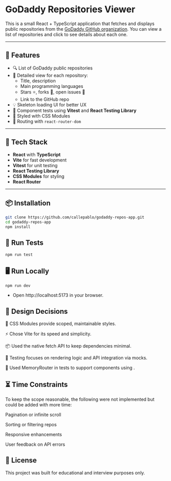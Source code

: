 # GoDaddy Repositories Viewer

This is a small React + TypeScript application that fetches and displays public repositories from the [GoDaddy GitHub organization](https://github.com/godaddy). You can view a list of repositories and click to see details about each one.

---

## 🚀 Features

- 🔍 List of GoDaddy public repositories
- 📄 Detailed view for each repository:
  - Title, description
  - Main programming languages
  - Stars ⭐, forks 🍴, open issues 🐞
  - Link to the GitHub repo
- 💡 Skeleton loading UI for better UX
- 🧪 Component tests using **Vitest** and **React Testing Library**
- 💅 Styled with CSS Modules
- 🧭 Routing with `react-router-dom`

---

## 🧱 Tech Stack

- **React** with **TypeScript**
- **Vite** for fast development
- **Vitest** for unit testing
- **React Testing Library**
- **CSS Modules** for styling
- **React Router** 

---

## 📦 Installation

```bash
git clone https://github.com/callepablo/godaddy-repos-app.git
cd godaddy-repos-app
npm install
```

## 🧪 Run Tests

```bash
npm run test
```

## 🖥️ Run Locally

```bash
npm run dev
```

- Open http://localhost:5173 in your browser.


## 🎯 Design Decisions
🧩 CSS Modules provide scoped, maintainable styles.

⚡ Chose Vite for its speed and simplicity.

📦 Used the native fetch API to keep dependencies minimal.

🧪 Testing focuses on rendering logic and API integration via mocks.

🔁 Used MemoryRouter in tests to support components using <Link>.

## ⏳ Time Constraints
To keep the scope reasonable, the following were not implemented but could be added with more time:

Pagination or infinite scroll

Sorting or filtering repos

Responsive enhancements

User feedback on API errors

## 📎 License
This project was built for educational and interview purposes only.